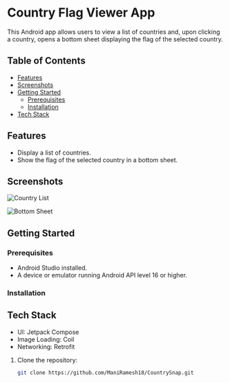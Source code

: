 # Country Flag Viewer App

This Android app allows users to view a list of countries and, upon clicking a country, opens a bottom sheet displaying the flag of the selected country.

## Table of Contents
- [Features](#features)
- [Screenshots](#screenshots)
- [Getting Started](#getting-started)
  - [Prerequisites](#prerequisites)
  - [Installation](#installation)
- [Tech Stack](#tech-stack)

## Features

- Display a list of countries.
- Show the flag of the selected country in a bottom sheet.

## Screenshots

![Country List](screenshots/country_list.png)

![Bottom Sheet](screenshots/bottom_sheet.png)

## Getting Started

### Prerequisites

- Android Studio installed.
- A device or emulator running Android API level 16 or higher.

### Installation

## Tech Stack
- UI: Jetpack Compose
- Image Loading: Coil
- Networking: Retrofit

1. Clone the repository:

   ```bash
   git clone https://github.com/ManiRamesh18/CountrySnap.git
